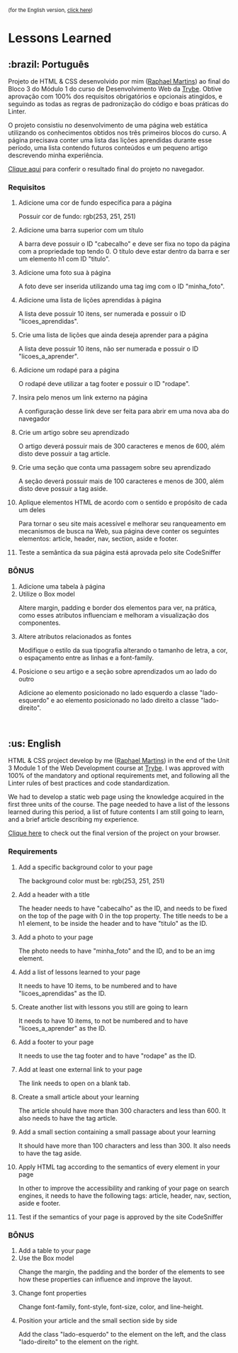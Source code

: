 <small>(for the English version, <a href="#en">click here</a>)</small>

# Lessons Learned
<h2>:brazil: Português</h2>
<p id="pt">Projeto de HTML & CSS desenvolvido por mim (<a href="https://www.linkedin.com/in/raphaelameidamartins/" target="_blank" rel="external">Raphael Martins</a>) ao final do Bloco 3 do Módulo 1 do curso de Desenvolvimento Web da <a href="https://www.betrybe.com" targe="_blank" rel="nofollow">Trybe</a>. Obtive aprovação com 100% dos requisitos obrigatórios e opcionais atingidos, e seguindo as todas as regras de padronização do código e boas práticas do Linter.</p>
<p>O projeto consistiu no desenvolvimento de uma página web estática utilizando os conhecimentos obtidos nos três primeiros blocos do curso. A página precisava conter uma lista das lições aprendidas durante esse período, uma lista contendo futuros conteúdos e um pequeno artigo descrevendo minha experiência.</p>
<p><a href="https://raphaelalmeidamartins.github.io/project-lessons-learned/" target="_blank">Clique aqui</a> para conferir o resultado final do projeto no navegador.</p>

### Requisitos
<ol>
  <li>Adicione uma cor de fundo específica para a página
  <p>Possuir cor de fundo: rgb(253, 251, 251)</p>
  </li>
  <li>Adicione uma barra superior com um título
  <p>A barra deve possuir o ID "cabecalho" e deve ser fixa no topo da página com a propriedade top tendo 0. O título deve estar dentro da barra e ser um elemento h1 com ID "titulo".</p>
  </li>
  <li>Adicione uma foto sua à página
  <p>A foto deve ser inserida utilizando uma tag img com o ID "minha_foto".</p>
  </li>
  <li>Adicione uma lista de lições aprendidas à página
  <p>A lista deve possuir 10 itens, ser numerada e possuir o ID "licoes_aprendidas".</p>
  </li>
  <li>Crie uma lista de lições que ainda deseja aprender para a página
  <p>A lista deve possuir 10 itens, não ser numerada e possuir o ID "licoes_a_aprender".</p>
  </li>
  <li>Adicione um rodapé para a página
  <p>O rodapé deve utilizar a tag footer e possuir o ID "rodape".</p>
  </li>
  <li>Insira pelo menos um link externo na página
  <p>A configuração desse link deve ser feita para abrir em uma nova aba do navegador</p>
  </li>
  <li>Crie um artigo sobre seu aprendizado
  <p>O artigo deverá possuir mais de 300 caracteres e menos de 600, além disto deve possuir a tag article.</p>
  </li>
  <li>Crie uma seção que conta uma passagem sobre seu aprendizado
  <p>A seção deverá possuir mais de 100 caracteres e menos de 300, além disto deve possuir a tag aside.</p>
  </li>
  <li>Aplique elementos HTML de acordo com o sentido e propósito de cada um deles
  <p>Para tornar o seu site mais acessível e melhorar seu ranqueamento em mecanismos de busca na Web, sua página deve conter os seguintes elementos: article, header, nav, section, aside e footer.</p>
  </li>
  <li>Teste a semântica da sua página está aprovada pelo site CodeSniffer
  </li>
</ol>

### BÔNUS
<ol>
  <li>Adicione uma tabela à página</li>
  <li>Utilize o Box model
  <p>Altere margin, padding e border dos elementos para ver, na prática, como esses atributos influenciam e melhoram a visualização dos componentes.</p>
  </li>
  <li>Altere atributos relacionados as fontes
  <p>Modifique o estilo da sua tipografia alterando o tamanho de letra, a cor, o espaçamento entre as linhas e a font-family.</p>
  </li>
  <li>Posicione o seu artigo e a seção sobre aprendizados um ao lado do outro
  <p>Adicione ao elemento posicionado no lado esquerdo a classe "lado-esquerdo" e ao elemento posicionado no lado direito a classe "lado-direito".</p>
  </li>
</ol>
<br>

<h2 id="en">:us: English</h2>
<p>HTML & CSS project develop by me (<a href="https://www.linkedin.com/in/raphaelameidamartins/" target="_blank" rel="external">Raphael Martins</a>) in the end of the Unit 3 Module 1 of the Web Development course at <a href="https://www.betrybe.com" targe="_blank" rel="nofollow">Trybe</a>. I was approved with 100% of the mandatory and optional requirements met, and following all the Linter rules of best practices and code standardization.</p>
<p>We had to develop a static web page using the knowledge acquired in the first three units of the course. The page needed to have a list of the lessons learned during this period, a list of future contents I am still going to learn, and a brief article describing my experience.</p>
<p><a href="https://raphaelalmeidamartins.github.io/project-lessons-learned/" target="_blank">Clique here</a> to check out the final version of the project on your browser.</p>

### Requirements
<ol>
  <li>Add a specific background color to your page
  <p>The background color must be: rgb(253, 251, 251)</p>
  </li>
  <li>Add a header with a title
  <p>The header needs to have "cabecalho" as the ID, and needs to be fixed on the top of the page with 0 in the top property. The title needs to be a h1 element, to be inside the header and to have "titulo" as the ID.</p>
  </li>
  <li>Add a photo to your page
  <p>The photo needs to have "minha_foto" and the ID, and to be an img element.</p>
  </li>
  <li>Add a list of lessons learned to your page
  <p>It needs to have 10 items, to be numbered and to have "licoes_aprendidas" as the ID.</p>
  </li>
  <li>Create another list with lessons you still are going to learn
  <p>It needs to have 10 items, to not be numbered and to have "licoes_a_aprender" as the ID.</p>
  </li>
  <li>Add a footer to your page
  <p>It needs to use the tag footer and to have "rodape" as the ID.</p>
  </li>
  <li>Add at least one external link to your page
  <p>The link needs to open on a blank tab.</p>
  </li>
  <li>Create a small article about your learning
  <p>The article should have more than 300 characters and less than 600. It also needs to have the tag article.</p>
  </li>
  <li>Add a small section containing a small passage about your learning
  <p>It should have more than 100 characters and less than 300. It also needs to have the tag aside.</p>
  </li>
  <li>Apply HTML tag according to the semantics of every element in your page
  <p>In other to improve the accessibility and ranking of your page on search engines, it needs to have the following tags: article, header, nav, section, aside e footer.</p>
  </li>
  <li>Test if the semantics of your page is approved by the site CodeSniffer</li>
</ol>

### BÔNUS
<ol>
  <li>Add a table to your page</li>
  <li>Use the Box model
  <p>Change the margin, the padding and the border of the elements to see how these properties can influence and improve the layout.</p>
  </li>
  <li>Change font properties
  <p>Change font-family, font-style, font-size, color, and line-height.</p>
  </li>
  <li>Position your article and the small section side by side
  <p>Add the class "lado-esquerdo" to the element on the left, and the class "lado-direito" to the element on the right.</p>
  </li>
</ol>